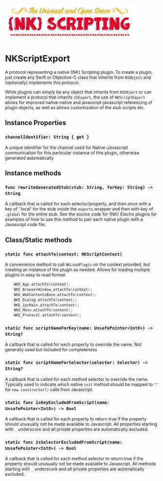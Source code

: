 ![NK-Scripting](../images/NKScripting.png?v01)
# NKScriptExport

A protocol representing a native {NK} Scripting plugin. To create a plugin, just create any Swift or Objective-C class that inherits from `NSObject` and (optionally) implements this protocol. 

While plugins can simply be any object that inherits from `NSObject` or can implement a protocol that inherits `JSExport`, the use of `NKScriptExport` allows for improved native-native and javascript-javascript referencing of plugin objects, as well as allows customization of the stub scripts etc.

## Instance Properties

### `channelIdentifier: String { get }`
A unique identifier for the channel used for Native-Javascript communication for this particular instance of this plugin, otherwise generated automatically

## Instance methods

### `func rewriteGeneratedStub(stub: String, forKey: String) -> String`
A callback that is called for each selector/property, and then once with a key of '.local' for the stub inside the `exports` wrapper and then with key of `.global` for the entire stub.  See the source code for {NK} Electro plugins for examples of how to use this method to pair each native plugin with a Javascript code file.

## Class/Static methods

### `static func attachTo(context: NKScriptContext)`
A convenience method to call `NKLoadPlugin` on the context provided, but creating an instance of the plugin as needed.  Allows for loading multiple plugins in easy to read format:

```swift
    NKE_App.attachTo(context);
    NKE_BrowserWindow.attachTo(context);
    NKE_WebContentsBase.attachTo(context);
    NKE_Dialog.attachTo(context);
    NKE_IpcMain.attachTo(context);
    NKE_Menu.attachTo(context);
    NKE_Protocol.attachTo(context);
  ```

### `static func scriptNameForKey(name: UnsafePointer<Int8>) -> String?`
A callback that is called for each property to override the name.  Not generally used but included for completeness


### `static func scriptNameForSelector(selector: Selector) -> String?`
A callback that is called for each method selector to override the name. Typically used to indicate which native `init` method should be mapped to `""` for `new constructor()` calls from Javascript. 

### `static func isKeyExcludedFromScript(name: UnsafePointer<Int8>) -> Bool`
A callback that is called for each property to return true if the property should unusually not be made available to Javascript.  All properties starting with `_` underscore and all private properties are automatically excluded.

### `static func isSelectorExcludedFromScript(name: UnsafePointer<Int8>) -> Bool`
A callback that is called for each method selector to return true if the property should unusually not be made available to Javascript.  All methods starting with `_` underscore and all private properties are automatically excluded.


